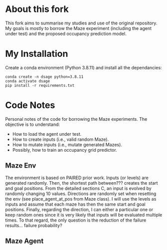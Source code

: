 # About this fork
This fork aims to summarise my studies and use of the original repository.
My goals is mostly to borrow the Maze experiment (including the agent under test) and the proposed occupancy prediction model.
# My Installation
Create a conda environment (Python 3.8.11) and install all the dependancies:
```
conda create -n dsage python=3.8.11
conda activate dsage
pip install -r requirements.txt
```
# Code Notes
Personal notes of the code for borrowing the Maze experiments.
The objective is to understand:
- How to load the agent under test.
- How to create inputs (i.e., valid random Maze).
- How to mutate inputs (i.e., mutate generated Mazes).
- Possibly, how to train an occupancy grid predictor.
## Maze Env
The environment is based on PAIRED prior work.
Inputs (or levels) are generated randomly.
Then, the shortest path between??? creates the start and goal positions.
From the detailed sections C, an input is evolved by randomly changing 10 values.
Directions are randomly set when resetting the env (see place_agent_at_pos from Maze class).
I will use the levels as inputs and assume that each maze has then the same start and goal positions.
Finally, regarding the direction, I can either a particular one or keep random ones since it is very likely that inputs will be evaluated multiple times.
To that regard, the only question is the reduction of the failure results... failure probability?
## Maze Agent
